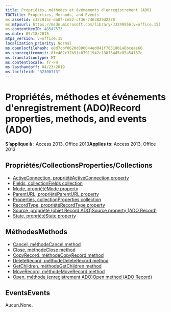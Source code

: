 ```yaml
---
title: Propriétés, méthodes et événements d'enregistrement (ADO)
TOCTitle: Properties, Methods, and Events
ms:assetid: c38c915c-da8f-ce52-cf36-7463829d2278
ms:mtpsurl: https://msdn.microsoft.com/library/JJ249956(v=office.15)
ms:contentKeyID: 48547573
ms.date: 09/18/2015
mtps_version: v=office.15
localization_priority: Normal
ms.openlocfilehash: e8d7cbf0620d896044edd41f783180148bceae66
ms.sourcegitcommit: 8fe462c32b91c87911942c188f3445e85a54137c
ms.translationtype: MT
ms.contentlocale: fr-FR
ms.lasthandoff: 04/23/2019
ms.locfileid: "32300713"
---
```

# <a name="record-properties-methods-and-events-ado"></a><span data-ttu-id="0d7ec-102">Propriétés, méthodes et événements d'enregistrement (ADO)</span><span class="sxs-lookup"><span data-stu-id="0d7ec-102">Record properties, methods, and events (ADO)</span></span>

<span data-ttu-id="0d7ec-103">**S’applique à** : Access 2013, Office 2013</span><span class="sxs-lookup"><span data-stu-id="0d7ec-103">**Applies to**: Access 2013, Office 2013</span></span>

## <a name="propertiescollections"></a><span data-ttu-id="0d7ec-104">Propriétés/Collections</span><span class="sxs-lookup"><span data-stu-id="0d7ec-104">Properties/Collections</span></span>

- [<span data-ttu-id="0d7ec-105">ActiveConnection, propriété</span><span class="sxs-lookup"><span data-stu-id="0d7ec-105">ActiveConnection property</span></span>](activeconnection-property-ado.md)
- [<span data-ttu-id="0d7ec-106">Fields, collection</span><span class="sxs-lookup"><span data-stu-id="0d7ec-106">Fields collection</span></span>](fields-collection-ado.md)
- [<span data-ttu-id="0d7ec-107">Mode, propriété</span><span class="sxs-lookup"><span data-stu-id="0d7ec-107">Mode property</span></span>](mode-property-ado.md)
- [<span data-ttu-id="0d7ec-108">ParentURL, propriété</span><span class="sxs-lookup"><span data-stu-id="0d7ec-108">ParentURL property</span></span>](parenturl-property-ado.md)
- [<span data-ttu-id="0d7ec-109">Properties, collection</span><span class="sxs-lookup"><span data-stu-id="0d7ec-109">Properties collection</span></span>](properties-collection-ado.md)
- [<span data-ttu-id="0d7ec-110">RecordType, propriété</span><span class="sxs-lookup"><span data-stu-id="0d7ec-110">RecordType property</span></span>](recordtype-property-ado.md)
- [<span data-ttu-id="0d7ec-111">Source, propriété (objet Record ADO)</span><span class="sxs-lookup"><span data-stu-id="0d7ec-111">Source property (ADO Record)</span></span>](source-property-ado-record.md)
- [<span data-ttu-id="0d7ec-112">State, propriété</span><span class="sxs-lookup"><span data-stu-id="0d7ec-112">State property</span></span>](state-property-ado.md)


## <a name="methods"></a><span data-ttu-id="0d7ec-113">Méthodes</span><span class="sxs-lookup"><span data-stu-id="0d7ec-113">Methods</span></span>

- [<span data-ttu-id="0d7ec-114">Cancel, méthode</span><span class="sxs-lookup"><span data-stu-id="0d7ec-114">Cancel method</span></span>](cancel-method-ado.md)
- [<span data-ttu-id="0d7ec-115">Close, méthode</span><span class="sxs-lookup"><span data-stu-id="0d7ec-115">Close method</span></span>](close-method-ado.md)
- [<span data-ttu-id="0d7ec-116">CopyRecord, méthode</span><span class="sxs-lookup"><span data-stu-id="0d7ec-116">CopyRecord method</span></span>](copyrecord-method-ado.md)
- [<span data-ttu-id="0d7ec-117">DeleteRecord, méthode</span><span class="sxs-lookup"><span data-stu-id="0d7ec-117">DeleteRecord method</span></span>](deleterecord-method-ado.md)
- [<span data-ttu-id="0d7ec-118">GetChildren, méthode</span><span class="sxs-lookup"><span data-stu-id="0d7ec-118">GetChildren method</span></span>](getchildren-method-ado.md)
- [<span data-ttu-id="0d7ec-119">MoveRecord, méthode</span><span class="sxs-lookup"><span data-stu-id="0d7ec-119">MoveRecord method</span></span>](moverecord-method-ado.md)
- [<span data-ttu-id="0d7ec-120">Open, méthode (enregistrement ADO)</span><span class="sxs-lookup"><span data-stu-id="0d7ec-120">Open method (ADO Record)</span></span>](open-method-ado-record.md)

## <a name="events"></a><span data-ttu-id="0d7ec-121">Events</span><span class="sxs-lookup"><span data-stu-id="0d7ec-121">Events</span></span>

<span data-ttu-id="0d7ec-122">Aucun.</span><span class="sxs-lookup"><span data-stu-id="0d7ec-122">None.</span></span>

